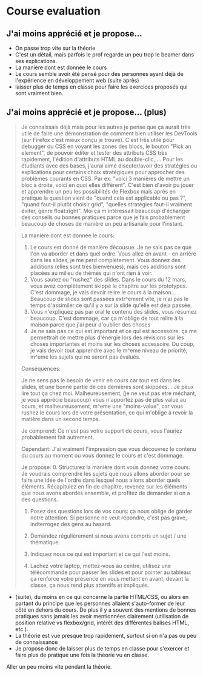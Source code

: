 # Course evaluation

## J'ai moins apprécié et je propose...

- On passe trop vite sur la théorie
- C'est un détail, mais parfois le prof regarde un peu trop le beamer dans ses
  explications.
- La manière dont est donnée le cours
- Le cours semble avoir été pensé pour des personnes ayant déjà de l'expérience
  en développement web (suite après)
- laisser plus de temps en classe pour faire les exercices proposés qui sont
  vraiment bien.

## J'ai moins apprécié et je propose... (plus)

> Je connaissais déjà mais pour les autres je pense que ça aurait très utile de
> faire une démonstration de comment bien utiliser les DevTools (sur Firefox
> c'est mieux conçu je trouve). C'est très utile pour debugger du CSS en voyant
> les zones des blocs, le bouton "Pick an element", de pouvoir éditer et tester
> des attributs CSS très rapidement, l'édition d'attributs HTML au double-clic,
> ... Pour les étudiants avec des bases, j'aurai aimé discuter/avoir des
> stratégies ou explications pour certains choix stratégiques pour approcher des
> problèmes courants en CSS. Par ex: "voici 3 manières de mettre un bloc à
> droite, voici en quoi elles diffèrent". C'est bien d'avoir pu jouer et
> apprendre un peu les possibilités de Flexbox mais après en pratique la
> question vient de "quand cela est applicable ou pas ?", "quand faut-il plutôt
> choisir grid", "quelles stratégies faut-il vraiment éviter, genre
> float:right". Moi ça m'intéressait beaucoup d'échanger des conseils ou bonnes
> pratiques parce que je fais probablement beaucoup de choses de manière un peu
> artisanale pour l'instant.

> La manière dont est donnée le cours:
>
> 1. Le cours est donné de manière décousue. Je ne sais pas ce que l'on va
>    aborder et dans quel ordre. Vous allez en avant - en arrière dans les
>    slides, je me perd complètement. Vous donnez des additions (elles sont très
>    bienvenues), mais ces additions sont placées au milieu de thèmes qui n'ont
>    rien à voir.
> 2. Vous sautez ou "rushez" des slides. Dans le cours du 12 mars, vous avez
>    complètement skippé le chapitre sur les prototypes. C'est dommage, je vais
>    devoir relire le cours à la maison... Beaucoup de slides sont passées
>    extr^ement vite, je n'ai pas le temps d'assimiler ce qu'il y a sur la slide
>    qu'elle est deja passée.
> 3. Vous n'expliquez pas par oral le contenu des slides, vous résumez beaucoup.
>    C'est dommage, car ça m'oblige de tout relire à la maison parce que j'ai
>    peur d'oublier des choses
> 4. Je ne sais pas ce qui est important et ce qui est accessoire. ça me
>    permettrait de mettre plus d'énergie lors des révisions sur les choses
>    importantes et moins sur les choses accessoire. Du coup, je vais devoir
>    tout apprendre avec le m^eme niveau de priorité, m^eme les sujets qui ne
>    seront pas évalués.
>
> Conséquences:
>
> Je ne sens pas le besoin de venir en cours car tout est dans les slides, et
> une bonne partie de ces dernières sont skippées... Je peux lire tout ça chez
> moi. Malheureusement, (je ne veut pas etre méchant, je vous apprécie beaucoup)
> vous n'apportez pas de plus value au cours, et malheureusement, m^eme une
> "moins-value", car vous rushez le cours lors de votre présentation, ce qui
> m'oblige à revoir la matière dans un second temps.
>
> Je comprend: Ce n'est pas votre support de cours, vous l'auriez probablement
> fait autrement.
>
> Cependant: J'ai vraiment l'impression que vous découvrez le contenu du cours
> au moment ou vous donnez le cours et c'est dommage.
>
> Je propose: 0. Structurez la manière dont vous donnez votre cours: Je voudrais
> comprendre les sujets que nous allons aborder pour se faire une idée de
> l'ordre dans lesquel nous allons aborder quels éléments. Récapitulez en fin de
> chapitre, revenez sur les éléments que nous avons abordés ensemble, et
> profitez de demander si on a des questions.
>
> 1. Posez des questions lors de vos cours: ça nous oblige de garder notre
>    attention. Si personne ne veut répondre, c'est pas grave, indterrogez des
>    gens au hasard.
>
> 2. Demandez régulièrement si nous avons compris un sujet / une thématique.
>
> 3. Indiquez nous ce qui est important et ce qui l'est moins.
>
> 4. Lachez votre laptop, mettez-vous au centre, utilisez une télécommande pour
>    passer les slides et pour pointer au tableau: ça renforce votre présence en
>    vous mettant en avant, devant la classe, ça nous rend plus attentifs et
>    impliqués.

- (suite), du moins en ce qui concerne la partie HTML/CSS, ou alors en partant
  du principe que les personnes allaient s'auto-former de leur côté en dehors du
  cours. De plus il y a souvent des mentions de bonnes pratiques sans jamais les
  avoir mentionnées clairement (utilisation de position relative vs
  flexbox/grid, intérêt des différentes balises HTML, etc.).
- La théorie est vue presque trop rapidement, surtout si on n'a pas ou peu de
  connaissance
- Je propose donc de laisser plus de temps en classe pour s'exercer et faire
  plus de pratique une fois la théorie vu en classe.

Aller un peu moins vite pendant la théorie.
